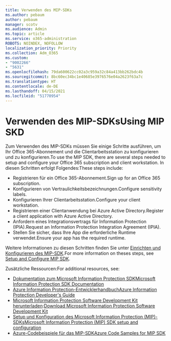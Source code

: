 ```yaml
---
title: Verwenden des MIP-SDKs
ms.author: pebaum
author: pebaum
manager: scotv
ms.audience: Admin
ms.topic: article
ms.service: o365-administration
ROBOTS: NOINDEX, NOFOLLOW
localization_priority: Priority
ms.collection: Adm_O365
ms.custom:
- "9002266"
- "5631"
ms.openlocfilehash: 79da600622cc02a3c959a32c84a413bb262bdc4b
ms.sourcegitcommit: 8bc60ec34bc1e40685e3976576e04a2623f63a7c
ms.translationtype: HT
ms.contentlocale: de-DE
ms.lasthandoff: 04/15/2021
ms.locfileid: "51770954"
---
```

# <a name="using-mip-skd"></a><span data-ttu-id="8c07d-102">Verwenden des MIP-SDKs</span><span class="sxs-lookup"><span data-stu-id="8c07d-102">Using MIP SKD</span></span>

<span data-ttu-id="8c07d-103">Zum Verwenden des MIP-SDKs müssen Sie einige Schritte ausführen, um Ihr Office 365-Abonnement und die Clientarbeitsstation zu konfigurieren und zu konfigurieren.</span><span class="sxs-lookup"><span data-stu-id="8c07d-103">To use the MIP SDK, there are several steps needed to setup and configure your Office 365 subscription and client workstation.</span></span> <span data-ttu-id="8c07d-104">In diesen Schritten erfolgt Folgendes:</span><span class="sxs-lookup"><span data-stu-id="8c07d-104">These steps include:</span></span>

- <span data-ttu-id="8c07d-105">Registrieren für ein Office 365-Abonnement.</span><span class="sxs-lookup"><span data-stu-id="8c07d-105">Sign up for an Office 365 subscription.</span></span>
- <span data-ttu-id="8c07d-106">Konfigurieren von Vertraulichkeitsbezeichnungen.</span><span class="sxs-lookup"><span data-stu-id="8c07d-106">Configure sensitivity labels.</span></span>
- <span data-ttu-id="8c07d-107">Konfigurieren Ihrer Clientarbeitsstation.</span><span class="sxs-lookup"><span data-stu-id="8c07d-107">Configure your client workstation.</span></span>
- <span data-ttu-id="8c07d-108">Registrieren einer Clientanwendung bei Azure Active Directory.</span><span class="sxs-lookup"><span data-stu-id="8c07d-108">Register a client application with Azure Active Directory.</span></span>
- <span data-ttu-id="8c07d-109">Anfordern eines Integrationsvertrags für Information Protection (IPIA).</span><span class="sxs-lookup"><span data-stu-id="8c07d-109">Request an Information Protection Integration Agreement (IPIA).</span></span>
- <span data-ttu-id="8c07d-110">Stellen Sie sicher, dass Ihre App die erforderliche Runtime verwendet.</span><span class="sxs-lookup"><span data-stu-id="8c07d-110">Ensure your app has the required runtime.</span></span>

<span data-ttu-id="8c07d-111">Weitere Informationen zu diesen Schritten finden Sie unter [Einrichten und Konfigurieren des MIP-SDK](https://docs.microsoft.com/information-protection/develop/setup-configure-mip).</span><span class="sxs-lookup"><span data-stu-id="8c07d-111">For more information on theses steps, see [Setup and Configure MIP SDK](https://docs.microsoft.com/information-protection/develop/setup-configure-mip).</span></span>

<span data-ttu-id="8c07d-112">Zusätzliche Ressourcen:</span><span class="sxs-lookup"><span data-stu-id="8c07d-112">For additional resources, see:</span></span>

- [<span data-ttu-id="8c07d-113">Dokumentation zum Microsoft Information Protection SDK</span><span class="sxs-lookup"><span data-stu-id="8c07d-113">Microsoft Information Protection SDK Documentation</span></span>](https://docs.microsoft.com/information-protection/develop/)
- [<span data-ttu-id="8c07d-114">Azure Information Protection-Entwicklerhandbuch</span><span class="sxs-lookup"><span data-stu-id="8c07d-114">Azure Information Protection Developer's Guide</span></span>](https://docs.microsoft.com/azure/information-protection/develop/developers-guide)
- <span data-ttu-id="8c07d-115">[Microsoft Information Protection Software Development Kit herunterladen](https://www.microsoft.com/download/details.aspx?id=57392):</span><span class="sxs-lookup"><span data-stu-id="8c07d-115">[Download Microsoft Information Protection Software Development Kit](https://www.microsoft.com/download/details.aspx?id=57392)</span></span>
- [<span data-ttu-id="8c07d-116">Setup und Konfiguration des Microsoft Information Protection (MIP)-SDKs</span><span class="sxs-lookup"><span data-stu-id="8c07d-116">Microsoft Information Protection (MIP) SDK setup and configuration</span></span>](https://docs.microsoft.com/information-protection/develop/setup-configure-mip)
- [<span data-ttu-id="8c07d-117">Azure-Codebeispiele für das MIP-SDK</span><span class="sxs-lookup"><span data-stu-id="8c07d-117">Azure Code Samples for MIP SDK</span></span>](https://azure.microsoft.com/resources/samples/?sort=0&term=mipsdk)
